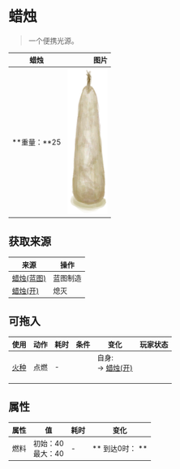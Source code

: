 # 蜡烛  
> 一个便携光源。  
  
  蜡烛  |   图片   
 ----  |  ----:   
 **重量：**25  |  ![](Sprite/CandleOff.png)   
  
## 获取来源  
来源  |  操作  
----  |  ----  
[蜡烛(蓝图)](Bp_Candles.md)  |  蓝图制造  
[蜡烛(开)](CandleOn.md)  |  熄灭  
## 可拖入  
使用  |  动作  |  耗时  |  条件  |  变化  |  玩家状态  
----  |  ----  |  ----  |  ----  |  ----  |  ----  
[火种](TinderLit.md)  |  点燃  |  -  |    |  自身:<br>→ [蜡烛(开)](CandleOn.md)<br><br>  |    
## 属性   
属性  |  值  |  耗时  |  变化  
----  |  ----  |  ----  |  ----  
燃料  |  初始：40<br>最大：40  |  -  |  ** 到达0时： **  
